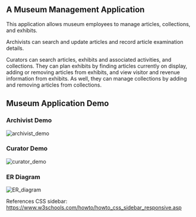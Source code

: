 ## A Museum Management Application
This application allows museum employees to manage articles, collections, and exhibits.

Archivists can search and update articles and record article examination details.

Curators can search articles, exhibits and associated activities, and collections. They can plan exhibits by finding articles currently on display, adding or removing articles from exhibits, and view visitor and revenue information from exhibits. As well, they can manage collections by adding and removing articles from collections.

## Museum Application Demo
### Archivist Demo

![archivist_demo](https://github.com/user-attachments/assets/88053a37-61a3-46d6-aa8c-f6dc82447a7c)

### Curator Demo
![curator_demo](https://github.com/user-attachments/assets/2f218109-7ac1-4baa-bc34-497b875b65c3)



### ER Diagram
![ER_diagram](https://github.com/user-attachments/assets/4e130e07-709c-48d7-95ee-82a8f51da764)


References
CSS sidebar: https://www.w3schools.com/howto/howto_css_sidebar_responsive.asp
